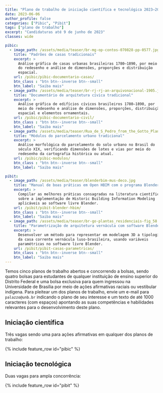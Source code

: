```yaml
---
title: "Plano de trabalho de iniciação científica e tecnológica 2023–2024"
date: 2023-06-06
author_profile: false
categories: ["Pibic", "Pibit"]
tags: ["plano de trabalho"]
excerpt: "Candidaturas até 9 de junho de 2023"
classes: wide

pibic:
  - image_path: /assets/media/teaser/br-mg-op-contos-070828-pp-0577.jpg
    title: "Padrões de casas tradicionais"
    excerpt: >
      Análise gráfica de casas urbanas brasileiras 1780–1890, por meio
      do redesenho e análise de dimensões, proporções e distribuição
      espacial.
    url: /pibic/pibic-documentario-casas/
    btn_class : "btn btn--inverse btn--small"
    btn_label: "Saiba mais"
  - image_path: /assets/media/teaser/br-rj-rj-an-arquivonacional-1905.jpg
    title: "Documentário de arquitetura cívica tradicional"
    excerpt: >
      Análise gráfica de edifícios cívicos brasileiros 1780–1890, por
      meio do redesenho e análise de dimensões, proporções, distribuição
      espacial e elementos ornamentais.
    url: /pibic/pibic-documentario-civil/
    btn_class : "btn btn--inverse btn--small"
    btn_label: "Saiba mais"
  - image_path: /assets/media/teaser/Rua_de_S_Pedro_from_the_Gotto_Plan_of_Rio_de_Janeiro_1871_stitched.jpg
    title: "Módulos do parcelamento urbano tradicional"
    excerpt: >
      Análise morfológica do parcelamento do solo urbano no Brasil do
      século XIX, verificando dimensões de lotes e vias por meio do
      redesenho da cartografia histórica ou atual.
    url: /pibic/pibic-modulos/
    btn_class : "btn btn--inverse btn--small"
    btn_label: "Saiba mais"

pibit:
  - image_path: /assets/media/teaser/blenderbim-mus-deco.jpg
    title: "Manual de boas práticas em Open HBIM com o programa Blender"
    excerpt: >
      Compilar as melhores práticas consagradas na literatura científica
      sobre a implementação de Historic Building Information Modeling
      aplicáveis ao software livre Blender.
    url: /pibit/pibit-blender-hbim/
    btn_class : "btn btn--inverse btn--small"
    btn_label: "Saiba mais"
  - image_path: /assets/media/teaser/br-go-plantas_residenciais-fig_58.jpg
    title: "Parametrização de arquitetura vernácula com software Blender"
    excerpt: >
      Desenvolver um método para representar em modelagem 3D a tipologia
      da casa corrente vernácula luso-brasileira, usando variáveis
      paramétricas no software livre Blender.
    url: /pibit/pibit-casas-parametricas/
    btn_class : "btn btn--inverse btn--small"
    btn_label: "Saiba mais"
---
```


Temos cinco planos de trabalho abertos e concorrendo a bolsas, sendo
quatro bolsas para estudantes de qualquer instituição de ensino superior
do Distrito Federal e uma bolsa exclusiva para quem ingressou na
Universidade de Brasília por meio de ações afirmativas raciais ou
vestibular indígena. Para pleitear um dos planos de trabalho, envie um
e-mail para `palazzo@unb.br` indicando o plano de seu interesse e um
texto de até 1000 caracteres (com espaços) apontando as suas
competências e habilidades relevantes para o desenvolvimento deste
plano.

## Iniciação científica ##

Três vagas sendo uma para ações afirmativas em qualquer dos planos de
trabalho:

{% include feature_row id="pibic" %}

## Iniciação tecnológica ##

Duas vagas para ampla concorrência:

{% include feature_row id="pibit" %}
